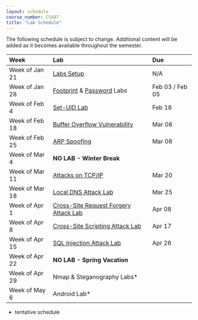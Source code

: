 ```yaml
---
layout: schedule
course_number: CS497
title: "Lab Schedule"
---
```


The following schedule is subject to change.
Additional content will be added as it becomes available throughout the semester.<br>


**Week**       | **Lab**                                                                |  **Due**                                                                                                                   
:--------------|:-----------------------------------------------------------------------|:--------------------------    
Week of Jan 21 |  [Labs Setup](lab01.html)                                              | N/A
Week of Jan 28 |  [Footprint](lab02b.html) & [Password](lab02.html) Labs                | Feb 03 / Feb 05
Week of Feb 4  |  [Set-UID Lab](lab03.html)                                             | Feb 18                    
Week of Feb 18 |  [Buffer Overflow Vulnerability](lab04.html)                           | Mar 08
Week of Feb 25 |  [ARP Spoofing](../lectures/lecture05.html)                            | Mar 08
Week of Mar 4  |  **NO LAB - Winter Break**                                             |
Week of Mar 11 |  [Attacks on TCP/IP](lab05.html)                                       | Mar 20
Week of Mar 18 |  [Local DNS Attack Lab](lab06.html)                                    | Mar 25                                         
Week of Apr 1  |  [Cross-Site Request Forgery Attack Lab](lab07.html)                   | Apr 08
Week of Apr 8  |  [Cross-Site Scripting Attack Lab](lab08.html)                         | Apr 17  
Week of Apr 15 |  [SQL Injection Attack Lab](lab09.html)                                | Apr 26
Week of Apr 22 |  **NO LAB - Spring Vacation**                                          |
Week of Apr 29 |  Nmap & Steganography Labs*
Week of May 6  |  Android Lab*|
 
* tentative schedule
